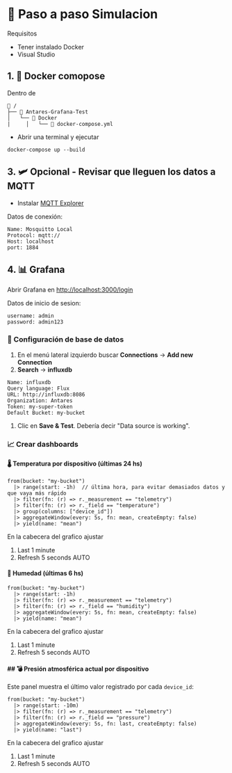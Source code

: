 ﻿# 📝 Paso a paso Simulacion

Requisitos

- Tener instalado Docker
- Visual Studio

## 1. 🐋 Docker comopose

Dentro de

```
📁 /
├── 📁 Antares-Grafana-Test
│   └── 📁 Docker
|	  │   └── 🐋 docker-compose.yml
```

- Abrir una terminal y ejecutar

`docker-compose up --build`

## 3. 🛩️ Opcional - Revisar que lleguen los datos a MQTT

- Instalar [MQTT Explorer](https://mqtt-explorer.com/)

Datos de conexión:

```
Name: Mosquitto Local
Protocol: mqtt://
Host: localhost
port: 1884
```

## 4. 📊 Grafana

Abrir Grafana en [http://localhost:3000/login](http://localhost:3000/login)

Datos de inicio de sesion:

```
username: admin
password: admin123
```

### 📁 Configuración de base de datos

1. En el menú lateral izquierdo buscar **Connections** -> **Add new Connection**
2. **Search** -> **influxdb**

```
Name: influxdb
Query language: Flux
URL: http://influxdb:8086
Organization: Antares
Token: my-super-token
Default Bucket: my-bucket
```

1. Clic en **Save & Test**. Debería decir "Data source is working".

### 📈 Crear dashboards

#### 🌡️ **Temperatura por dispositivo (últimas 24 hs)**

```flux
from(bucket: "my-bucket")
  |> range(start: -1h)  // última hora, para evitar demasiados datos y que vaya más rápido
  |> filter(fn: (r) => r._measurement == "telemetry")
  |> filter(fn: (r) => r._field == "temperature")
  |> group(columns: ["device_id"])
  |> aggregateWindow(every: 5s, fn: mean, createEmpty: false)
  |> yield(name: "mean")
```

En la cabecera del grafico ajustar

1. Last 1 minute
2. Refresh 5 seconds AUTO

#### 🫗 Humedad (últimas 6 hs)

```flux
from(bucket: "my-bucket")
  |> range(start: -1h)
  |> filter(fn: (r) => r._measurement == "telemetry")
  |> filter(fn: (r) => r._field == "humidity")
  |> aggregateWindow(every: 5s, fn: mean, createEmpty: false)
  |> yield(name: "mean")
```

En la cabecera del grafico ajustar

1. Last 1 minute
2. Refresh 5 seconds AUTO

#### ## 💣 **Presión atmosférica actual por dispositivo**

Este panel muestra el último valor registrado por cada `device_id`:

```
from(bucket: "my-bucket")
  |> range(start: -10m)
  |> filter(fn: (r) => r._measurement == "telemetry")
  |> filter(fn: (r) => r._field == "pressure")
  |> aggregateWindow(every: 5s, fn: last, createEmpty: false)
  |> yield(name: "last")
```

En la cabecera del grafico ajustar

1. Last 1 minute
2. Refresh 5 seconds AUTO
